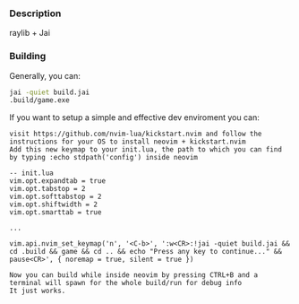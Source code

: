 ### Description
raylib + Jai

### Building
Generally, you can:
```sh
jai -quiet build.jai
.build/game.exe
```

If you want to setup a simple and effective dev enviroment you can:
```
visit https://github.com/nvim-lua/kickstart.nvim and follow the instructions for your OS to install neovim + kickstart.nvim
Add this new keymap to your init.lua, the path to which you can find by typing :echo stdpath('config') inside neovim

-- init.lua
vim.opt.expandtab = true
vim.opt.tabstop = 2
vim.opt.softtabstop = 2
vim.opt.shiftwidth = 2
vim.opt.smarttab = true

...

vim.api.nvim_set_keymap('n', '<C-b>', ':w<CR>:!jai -quiet build.jai && cd .build && game && cd .. && echo "Press any key to continue..." && pause<CR>', { noremap = true, silent = true })

Now you can build while inside neovim by pressing CTRL+B and a terminal will spawn for the whole build/run for debug info
It just works.
```
